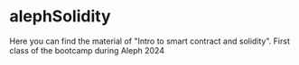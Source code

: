 # alephSolidity
Here you can find the material of "Intro to smart contract and solidity". First class of the bootcamp during Aleph 2024
